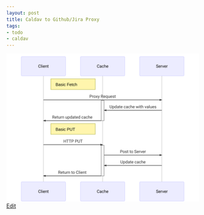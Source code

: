 ```yaml
---
layout: post
title: Caldav to Github/Jira Proxy
tags:
- todo
- caldav
---
```


![Sequence](/images/caldav-proxy/sequence.svg)
[Edit](https://mermaidjs.github.io/mermaid-live-editor/#/view/eyJjb2RlIjoic2VxdWVuY2VEaWFncmFtXG4gICAgcGFydGljaXBhbnQgQ2xpZW50XG4gICAgcGFydGljaXBhbnQgQ2FjaGVcbiAgICBwYXJ0aWNpcGFudCBTZXJ2ZXJcblxuICAgIE5vdGUgcmlnaHQgb2YgQ2xpZW50OiBCYXNpYyBGZXRjaFxuXG4gICAgQ2xpZW50LT4-U2VydmVyOiBQcm94eSBSZXF1ZXN0XG4gICAgQWN0aXZhdGUgQ2FjaGVcbiAgICBTZXJ2ZXItPj5DYWNoZTogVXBkYXRlIGNhY2hlIHdpdGggdmFsdWVzXG4gICAgQ2FjaGUtPj5DbGllbnQ6IFJldHVybiB1cGRhdGVkIGNhY2hlXG4gICAgRGVhY3RpdmF0ZSBDYWNoZVxuXG5cbk5vdGUgcmlnaHQgb2YgQ2xpZW50OiBCYXNpYyBQVVRcbkNsaWVudC0-PkNhY2hlOiBIVFRQIFBVVFxuQWN0aXZhdGUgQ2FjaGVcbkNhY2hlLT4-U2VydmVyOiBQb3N0IHRvIFNlcnZlclxuU2VydmVyLT4-Q2FjaGU6IFVwZGF0ZSBjYWNoZVxuQ2FjaGUtPj5DbGllbnQ6IFJldHVybiB0byBDbGllbnRcbkRlYWN0aXZhdGUgQ2FjaGVcbiIsIm1lcm1haWQiOnsidGhlbWUiOiJkZWZhdWx0In19)
